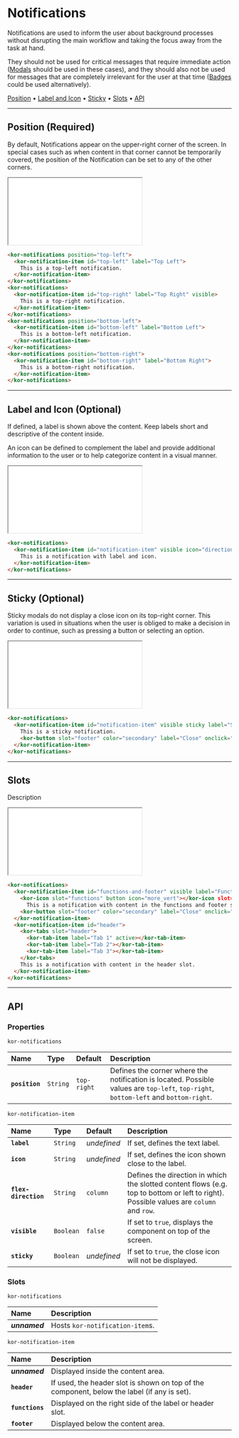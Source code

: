 # Notifications

Notifications are used to inform the user about background processes without disrupting the main workflow and taking the focus away from the task at hand.

They should not be used for critical messages that require immediate action ([Modals](component/modal) should be used in these cases), and they should also not be used for messages that are completely irrelevant for the user at that time ([Badges](component/badge) could be used alternatively).

[Position](components/notifications#position-(required)) • [Label and Icon](components/notifications#label-and-icon-(optional)) • [Sticky](components/notifications#sticky-(optional)) • [Slots](components/notifications#slots) • [API](components/notifications#api)

---

## Position (Required)

By default, Notifications appear on the upper-right corner of the screen. In special cases such as when content in that corner cannot be temporarily covered, the position of the Notification can be set to any of the other corners.

<iframe src="./assets/docs/components/notifications/position.html"></iframe>

```html
<kor-notifications position="top-left">
  <kor-notification-item id="top-left" label="Top Left">
    This is a top-left notification.
  </kor-notification-item>
</kor-notifications>
<kor-notifications>
  <kor-notification-item id="top-right" label="Top Right" visible>
    This is a top-right notification.
  </kor-notification-item>
</kor-notifications>
<kor-notifications position="bottom-left">
  <kor-notification-item id="bottom-left" label="Bottom Left">
    This is a bottom-left notification.
  </kor-notification-item>
</kor-notifications>
<kor-notifications position="bottom-right">
  <kor-notification-item id="bottom-right" label="Bottom Right">
    This is a bottom-right notification.
  </kor-notification-item>
</kor-notifications>
```

---

## Label and Icon (Optional)

If defined, a label is shown above the content. Keep labels short and descriptive of the content inside.

An icon can be defined to complement the label and provide additional information to the user or to help categorize content in a visual manner.

<iframe src="./assets/docs/components/notifications/label-and-icon.html"></iframe>

```html
<kor-notifications>
  <kor-notification-item id="notification-item" visible icon="directions_bike" label="Label and Icon">
    This is a notification with label and icon.
  </kor-notification-item>
</kor-notifications>
```

---

## Sticky (Optional)

Sticky modals do not display a close icon on its top-right corner. This variation is used in situations when the user is obliged to make a decision in order to continue, such as pressing a button or selecting an option.

<iframe src="./assets/docs/components/notifications/sticky.html"></iframe>

```html
<kor-notifications>
  <kor-notification-item id="notification-item" visible sticky label="Sticky">
    This is a sticky notification.
    <kor-button slot="footer" color="secondary" label="Close" onclick="document.querySelector('#notification-item').visible = false"></kor-button>
  </kor-notification-item>
</kor-notifications>
```

---

## Slots

Description

<iframe src="./assets/docs/components/notifications/slots.html"></iframe>

```html
<kor-notifications>
  <kor-notification-item id="functions-and-footer" visible label="Functions and Footer">
    <kor-icon slot="functions" button icon="more_vert"></kor-icon slot="functions">
      This is a notification with content in the functions and footer slots.
    <kor-button slot="footer" color="secondary" label="Close" onclick="document.querySelector('#functions-and-footer').visible = false"></kor-button>
  </kor-notification-item>
  <kor-notification-item id="header">
    <kor-tabs slot="header">
      <kor-tab-item label="Tab 1" active></kor-tab-item>
      <kor-tab-item label="Tab 2"></kor-tab-item>
      <kor-tab-item label="Tab 3"></kor-tab-item>
    </kor-tabs>
    This is a notification with content in the header slot.
  </kor-notification-item>
</kor-notifications>
```

---

## API

### Properties

`kor-notifications`

| Name | Type | Default | Description |
| :-- | :-- | :-- | :-- |
| **`position`** | `String` | `top-right` | Defines the corner where the notification is located. Possible values are `top-left`, `top-right`, `bottom-left` and `bottom-right`. |

`kor-notification-item`

| Name | Type | Default | Description |
| :-- | :-- | :-- | :-- |
| **`label`** | `String` | _undefined_ | If set, defines the text label. |
| **`icon`** | `String` | _undefined_ | If set, defines the icon shown close to the label. |
| **`flex-direction`** | `String` | `column` | Defines the direction in which the slotted content flows (e.g. top to bottom or left to right). Possible values are `column` and `row`. |
| **`visible`** | `Boolean` | `false` | If set to `true`, displays the component on top of the screen. |
| **`sticky`** | `Boolean` | _undefined_ | If set to `true`, the close icon will not be displayed. |

### Slots

`kor-notifications`

| Name | Description |
| :-- | :-- |
| **_unnamed_** | Hosts `kor-notification-item`s. |

`kor-notification-item`

| Name | Description |
| :-- | :-- |
| **_unnamed_** | Displayed inside the content area. |
| **`header`** | If used, the header slot is shown on top of the component, below the label (if any is set). |
| **`functions`** | Displayed on the right side of the label or header slot. |
| **`footer`** | Displayed below the content area. |